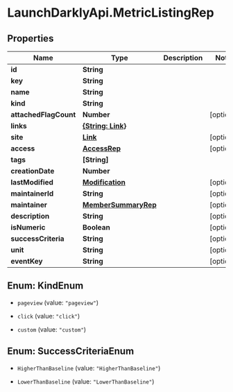 # LaunchDarklyApi.MetricListingRep

## Properties

Name | Type | Description | Notes
------------ | ------------- | ------------- | -------------
**id** | **String** |  | 
**key** | **String** |  | 
**name** | **String** |  | 
**kind** | **String** |  | 
**attachedFlagCount** | **Number** |  | [optional] 
**links** | [**{String: Link}**](Link.md) |  | 
**site** | [**Link**](Link.md) |  | [optional] 
**access** | [**AccessRep**](AccessRep.md) |  | [optional] 
**tags** | **[String]** |  | 
**creationDate** | **Number** |  | 
**lastModified** | [**Modification**](Modification.md) |  | [optional] 
**maintainerId** | **String** |  | [optional] 
**maintainer** | [**MemberSummaryRep**](MemberSummaryRep.md) |  | [optional] 
**description** | **String** |  | [optional] 
**isNumeric** | **Boolean** |  | [optional] 
**successCriteria** | **String** |  | [optional] 
**unit** | **String** |  | [optional] 
**eventKey** | **String** |  | [optional] 



## Enum: KindEnum


* `pageview` (value: `"pageview"`)

* `click` (value: `"click"`)

* `custom` (value: `"custom"`)





## Enum: SuccessCriteriaEnum


* `HigherThanBaseline` (value: `"HigherThanBaseline"`)

* `LowerThanBaseline` (value: `"LowerThanBaseline"`)




